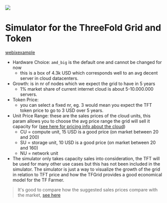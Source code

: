 ![](https://wiki.threefold.io/img/tf_tde_intro.png)

# Simulator for the ThreeFold Grid and Token

[webixexample](simulator_configure_webix.html ':include :type=iframe width=100% height=300px frameBorder="0" scrolling="no" align="center"')

- Hardware Choice: ```amd_big``` is the default one and cannot be changed for now
    - this is a box of 4.3k USD which corresponds well to an avg decent server in cloud datacenters.
- Growth: is in nr of nodes which we expect the grid to have in 5 years
    - 1% market share of current internet cloud is about 5-10.000.000 servers.
- Token Price: 
    - you can select a fixed nr, eg. 3 would mean you expect the TFT token price to go to 3 USD over 5 years.
- Unit Price Range: these are the sales prices of the cloud units, this param allows you to choose the avg price range the grid will sell it capacity for ([see here for pricing info about the cloud](cloud_pricing))
    - CU = compute unit, 15 USD is a good price (on market between 20 and 200)
    - SU = storage unit, 10 USD is a good price (on market between 20 and 160)
    - NU = network unit
- The simulator only takes capacity sales into consideration, the TFT will be used for many other use cases but this has not been included in the simulator. The simulator is just a way to visualize the growth of the grid in relation to TFT price and how the TFGrid provides a good economical model for the TF Farmer.


> It's good to compare how the suggested sales prices compare with the market, [see here](cloud_pricing)


